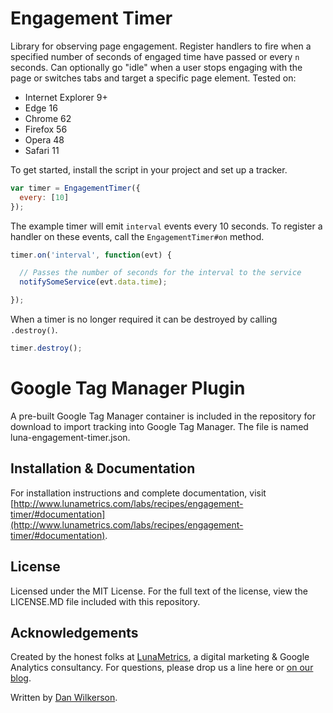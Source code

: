 # Engagement Timer

Library for observing page engagement. Register handlers to fire when a specified number of seconds of engaged time have passed or every `n` seconds. Can optionally go "idle" when a user stops engaging with the page or switches tabs and target a specific page element. Tested on:

- Internet Explorer 9+
- Edge 16
- Chrome 62
- Firefox 56
- Opera 48
- Safari 11

To get started, install the script in your project and set up a tracker.

```javascript
var timer = EngagementTimer({
  every: [10]
});
```

The example timer will emit `interval` events every 10 seconds. To register a handler on these events, call the `EngagementTimer#on` method.

```javascript
timer.on('interval', function(evt) {

  // Passes the number of seconds for the interval to the service
  notifySomeService(evt.data.time);

});
```

When a timer is no longer required it can be destroyed by calling `.destroy()`.

```javascript
timer.destroy();
```

# Google Tag Manager Plugin

A pre-built Google Tag Manager container is included in the repository for download to import tracking into Google Tag Manager. The file is named luna-engagement-timer.json.

## Installation & Documentation

For installation instructions and complete documentation, visit [http://www.lunametrics.com/labs/recipes/engagement-timer/#documentation](http://www.lunametrics.com/labs/recipes/engagement-timer/#documentation).

## License

Licensed under the MIT License. For the full text of the license, view the LICENSE.MD file included with this repository.

## Acknowledgements

Created by the honest folks at [LunaMetrics](http://www.lunametrics.com/), a digital marketing & Google Analytics consultancy. For questions, please drop us a line here or [on our blog](http://www.lunametrics.com/blog/).

Written by [Dan Wilkerson](https://twitter.com/notdanwilkerson).
